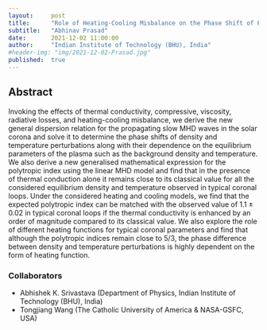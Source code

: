 ```yaml
---
layout:     post
title:      "Role of Heating-Cooling Misbalance on the Phase Shift of Propagating Slow Waves in Non-adiabatic Solar Coronal Loops"
subtitle:   "Abhinav Prasad"
date:       2021-12-02 11:00:00
author:     "Indian Institute of Technology (BHU), India"
#header-img: "img/2021-12-02-Prasad.jpg"
published:  true
---
```


## Abstract
Invoking the effects of thermal conductivity, compressive, viscosity, radiative losses, and heating-cooling misbalance, we derive the new general dispersion relation for the propagating slow MHD waves in the solar corona and solve it to determine the phase shifts of density and temperature perturbations along with their dependence on the equilibrium parameters of the plasma such as the background density and temperature. We also derive a new generalised mathematical expression for the polytropic index using the linear MHD model and find that in the presence of thermal conduction alone it remains close to its classical value for all the considered equilibrium density and temperature observed in typical coronal loops. Under the considered heating and cooling models, we find that the expected polytropic index can be matched with the observed value of 1.1 ± 0.02 in typical coronal loops if the thermal conductivity is enhanced by an order of magnitude compared to its classical value. We also explore the role of different heating functions for typical coronal parameters and find that although the polytropic indices remain close to 5/3, the phase difference between density and temperature perturbations is highly dependent on the form of heating function.

### Collaborators
* Abhishek K. Srivastava (Department of Physics, Indian Institute of Technology (BHU), India)
* Tongjiang Wang (The Catholic University of America & NASA-GSFC, USA)
